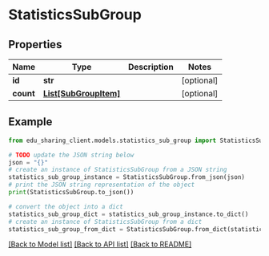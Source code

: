 # StatisticsSubGroup


## Properties

Name | Type | Description | Notes
------------ | ------------- | ------------- | -------------
**id** | **str** |  | [optional] 
**count** | [**List[SubGroupItem]**](SubGroupItem.md) |  | [optional] 

## Example

```python
from edu_sharing_client.models.statistics_sub_group import StatisticsSubGroup

# TODO update the JSON string below
json = "{}"
# create an instance of StatisticsSubGroup from a JSON string
statistics_sub_group_instance = StatisticsSubGroup.from_json(json)
# print the JSON string representation of the object
print(StatisticsSubGroup.to_json())

# convert the object into a dict
statistics_sub_group_dict = statistics_sub_group_instance.to_dict()
# create an instance of StatisticsSubGroup from a dict
statistics_sub_group_from_dict = StatisticsSubGroup.from_dict(statistics_sub_group_dict)
```
[[Back to Model list]](../README.md#documentation-for-models) [[Back to API list]](../README.md#documentation-for-api-endpoints) [[Back to README]](../README.md)


